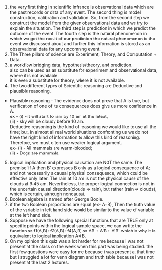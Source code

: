 1) the very first thing in scientific infrence is observational data which are the past records or data of any event. The second thing is model construction, calibration and validation. So, from the second step we construct the model from the given observational data and we try to explain the situation. The third step is prediction in which we predict the outcome of the event. The fourth step is the natural phenomenon in which we get the result of our prediction the natural phenomenon is the event we discussed about and further this information is stored as an observational data for any upcomning event.
2) The Three pillars of science are Experiment, Theory, and Computation + Data.
3) a workflow bridging data, hypothesis/theory, and prediction.    
   also can be used as an substitute for experiment and observational data, where it is not available.    
   it is even a substitute for theory, where it is not available.
4) The two different types of Scientific reasoning are Deductive and plausible reasoning.  
  - Plausible reasoning - The evidence does not prove that A is true, but verification of one of its consequences does give us more confidence in A.  
ex - (i) - it will start to rain by 10 am at the latest;  
     (ii) -  sky will be cloudy before 10 am.  
Deductive reasoning is the kind of reasoning we would like to use all the time; but, in almost all real world situations confronting us we do not have the right kind of information to allow this kind of reasoning. Therefore, we must often use weaker logical argument.    
ex- (i) - All mammals are warm-blooded;   
    (ii) - Dogs are mammals.   
5) logical implication and physical causation are NOT the same. The premise ‘if A then B’ expresses B only as a logical consequence of A; and not necessarily a causal physical consequence, which could be effective only later. The rain at 10 am is not the physical cause of the clouds at 9:45 am.
Nevertheless, the proper logical connection is not in the uncertain causal direction(clouds ⇒ rain), but rather (rain ⇒ clouds), which is certain, although noncausal.  
6) Boolean algebra is named after George Boole.   
9) if the two Boolean proportions are equal (ex- A=B), Then the truth value of the variable in left hand side would be similar to the value of variable at the left hand side.  
16) Suppose we have the following special functions that are TRUE only at specific points within the logical sample space, we can wrtite the function as f1(A,B)+f3(A,B)+f4(A,B) as AB + A'B + A'B' which is why it is equivalent to logical implication A⇒B.
18) On my opinion this quiz was a lot harder for me because i was not present at the class on the week when this part was being studied. the first few questions were easy for me because i was present at that time but i struggled a lot for venn diagram and truth table because i was not present at the last 2 lectures.
